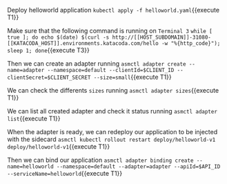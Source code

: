 Deploy helloworld application `kubectl apply -f helloworld.yaml`{{execute T1}}

Make sure that the following command is running on `Terminal 3` `while [ true ]; do echo $(date) $(curl -s http://[[HOST_SUBDOMAIN]]-31080-[[KATACODA_HOST]].environments.katacoda.com/hello -w "%{http_code}"); sleep 1; done`{{execute T3}}

Then we can create an adapter running `asmctl adapter create --name=adapter --namespace=default --clientId=$CLIENT_ID --clientSecret=$CLIENT_SECRET --size=small`{{execute T1}}

We can check the differents `sizes` running `asmctl adapter sizes`{{execute T1}}

We can list all created adapter and check it status running `asmctl adapter list`{{execute T1}}

When the adapter is ready, we can redeploy our application to be injected with the sidecard 
`asmctl kubectl rollout restart deploy/helloworld-v1 deploy/helloworld-v1`{{execute T1}}

Then we can bind our application `asmctl adapter binding create --name=helloworld --namespace=default --adapter=adapter --apiId=$API_ID --serviceName=helloworld`{{execute T1}}
